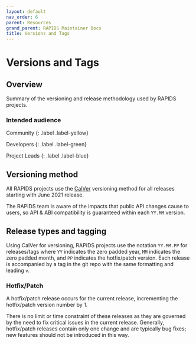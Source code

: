 ```yaml
---
layout: default
nav_order: 6
parent: Resources
grand_parent: RAPIDS Maintainer Docs
title: Versions and Tags
---
```


# Versions and Tags

## Overview

Summary of the versioning and release methodology used by RAPIDS projects.

### Intended audience

Community
{: .label .label-yellow}

Developers
{: .label .label-green}

Project Leads
{: .label .label-blue}

## Versioning method

All RAPIDS projects use the [CalVer](https://calver.org/) versioning method for all releases starting with June 2021 release.

The RAPIDS team is aware of the impacts that public API changes cause to users, so API & ABI compatibility is guaranteed within each `YY.MM` version.

## Release types and tagging

Using CalVer for versioning, RAPIDS projects use the notation `YY.MM.PP` for releases/tags where `YY` indicates the zero padded year, `MM` indicates the zero padded month, and `PP` indicates the hotfix/patch version. Each release is accompanied by a tag in the git repo with the same formatting and leading `v`.

### Hotfix/Patch

A hotfix/patch release occurs for the current release, incrementing the hotfix/patch version number by 1.

There is no limit or time constraint of these releases as they are governed by the need to fix critical issues in the current release. Generally, hotfix/patch releases contain only one change and are typically bug fixes; new features should not be introduced in this way.
